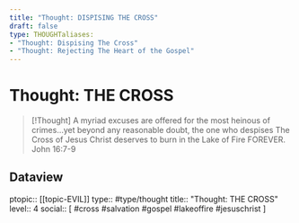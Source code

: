 ```yaml
---
title: "Thought: DISPISING THE CROSS"
draft: false
type: THOUGHTaliases:
- "Thought: Dispising The Cross"
- "Thought: Rejecting The Heart of the Gospel"
---
```

# Thought: THE CROSS
> [!Thought]
> A myriad excuses are offered for the most heinous of crimes…yet beyond any reasonable doubt, the one who despises The Cross of Jesus Christ deserves to burn in the Lake of Fire FOREVER.
> John 16:7-9

## Dataview
ptopic:: [[topic-EVIL]]
type:: #type/thought
title:: "Thought: THE CROSS"
level:: 4
social:: [ #cross #salvation #gospel #lakeoffire #jesuschrist ]